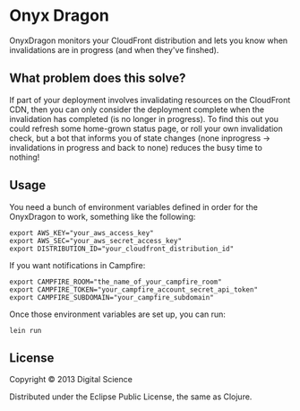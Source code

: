 # Onyx Dragon

OnyxDragon monitors your CloudFront distribution and lets you know when
invalidations are in progress (and when they've finshed).

## What problem does this solve?

If part of your deployment involves invalidating resources on the CloudFront
CDN, then you can only consider the deployment complete when the invalidation
has completed (is no longer in progress). To find this out you could refresh
some home-grown status page, or roll your own invalidation check, but a bot that
informs you of state changes (none inprogress -> invalidations in progress and
back to none) reduces the busy time to nothing!

## Usage

You need a bunch of environment variables defined in order for the OnyxDragon to
work, something like the following:

    export AWS_KEY="your_aws_access_key"
    export AWS_SEC="your_aws_secret_access_key"
    export DISTRIBUTION_ID="your_cloudfront_distribution_id"

If you want notifications in Campfire:

    export CAMPFIRE_ROOM="the_name_of_your_campfire_room"
    export CAMPFIRE_TOKEN="your_campfire_account_secret_api_token"
    export CAMPFIRE_SUBDOMAIN="your_campfire_subdomain"

Once those environment variables are set up, you can run:

    lein run

## License

Copyright © 2013 Digital Science

Distributed under the Eclipse Public License, the same as Clojure.

